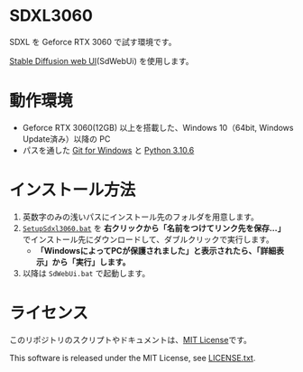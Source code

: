 ﻿# SDXL3060

SDXL を Geforce RTX 3060 で試す環境です。

[Stable Diffusion web UI](https://github.com/AUTOMATIC1111/stable-diffusion-webui)(SdWebUi) を使用します。

# 動作環境

- Geforce RTX 3060(12GB) 以上を搭載した、Windows 10（64bit, Windows Update済み）以降の PC
- パスを通した [Git for Windows](https://gitforwindows.org/) と [Python 3.10.6](https://www.python.org/ftp/python/3.10.6/python-3.10.6-amd64.exe)

# インストール方法

1. 英数字のみの浅いパスにインストール先のフォルダを用意します。
2. [`SetupSdxl3060.bat`](https://github.com/Zuntan03/Sdxl3060/raw/main/Tool/SetupSdxl3060.bat) を **右クリックから「名前をつけてリンク先を保存…」** でインストール先にダウンロードして、ダブルクリックで実行します。  
	- **「WindowsによってPCが保護されました」と表示されたら、「詳細表示」から「実行」します。**  
3. 以降は `SdWebUi.bat` で起動します。

# ライセンス

このリポジトリのスクリプトやドキュメントは、[MIT License](./LICENSE.txt)です。

This software is released under the MIT License, see [LICENSE.txt](./LICENSE.txt).
